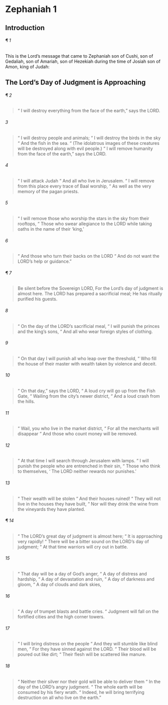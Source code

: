 # Zephaniah 1
## Introduction
###### ¶ 1
This is the Lord’s message that came to Zephaniah son of Cushi, son of Gedaliah, son of Amariah, son of Hezekiah during the time of Josiah son of Amon, king of Judah:
## The Lord’s Day of Judgment is Approaching
###### ¶ 2
>  “ I will destroy everything from the face of the earth,” says the LORD.
###### 3
>  “ I will destroy people and animals;
>  “ I will destroy the birds in the sky
>  “ And the fish in the sea.
>  “ (The idolatrous images of these creatures will be destroyed along with evil people.)
>  “ I will remove humanity from the face of the earth,” says the LORD.
###### 4
>  “ I will attack Judah
>  “ And all who live in Jerusalem.
>  “ I will remove from this place every trace of Baal worship,
>  “ As well as the very memory of the pagan priests.
###### 5
>  “ I will remove those who worship the stars in the sky from their rooftops,
>  “ Those who swear allegiance to the LORD while taking oaths in the name of their ‘king,’
###### 6
>  “ And those who turn their backs on the LORD
>  “ And do not want the LORD’s help or guidance.”
###### ¶ 7
> Be silent before the Sovereign LORD,
> For the Lord’s day of judgment is almost here.
> The LORD has prepared a sacrificial meal;
> He has ritually purified his guests.
###### 8
>  “ On the day of the LORD’s sacrificial meal,
>  “ I will punish the princes and the king’s sons,
>  “ And all who wear foreign styles of clothing.
###### 9
>  “ On that day I will punish all who leap over the threshold,
>  “ Who fill the house of their master with wealth taken by violence and deceit.
###### 10
>  “ On that day,” says the LORD,
>  “ A loud cry will go up from the Fish Gate,
>  “ Wailing from the city’s newer district,
>  “ And a loud crash from the hills.
###### 11
>  “ Wail, you who live in the market district,
>  “ For all the merchants will disappear
>  “ And those who count money will be removed.
###### 12
>  “ At that time I will search through Jerusalem with lamps.
>  “ I will punish the people who are entrenched in their sin,
>  “ Those who think to themselves,
>  ‘ The LORD neither rewards nor punishes.’
###### 13
>  “ Their wealth will be stolen
>  “ And their houses ruined!
>  “ They will not live in the houses they have built,
>  “ Nor will they drink the wine from the vineyards they have planted.
###### ¶ 14
>  “ The LORD’s great day of judgment is almost here;
>  “ It is approaching very rapidly!
>  “ There will be a bitter sound on the LORD’s day of judgment;
>  “ At that time warriors will cry out in battle.
###### 15
>  “ That day will be a day of God’s anger,
>  “ A day of distress and hardship,
>  “ A day of devastation and ruin,
>  “ A day of darkness and gloom,
>  “ A day of clouds and dark skies,
###### 16
>  “ A day of trumpet blasts and battle cries.
>  “ Judgment will fall on the fortified cities and the high corner towers.
###### 17
>  “ I will bring distress on the people
>  “ And they will stumble like blind men,
>  “ For they have sinned against the LORD.
>  “ Their blood will be poured out like dirt;
>  “ Their flesh will be scattered like manure.
###### 18
>  “ Neither their silver nor their gold will be able to deliver them
>  “ In the day of the LORD’s angry judgment.
>  “ The whole earth will be consumed by his fiery wrath.
>  “ Indeed, he will bring terrifying destruction on all who live on the earth.”
